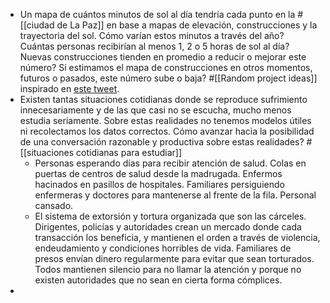 - Un mapa de cuántos minutos de sol al día tendría cada punto en la #[[ciudad de La Paz]] en base a mapas de elevación, construcciones y la trayectoria del sol. Cómo varían estos minutos a través del año? Cuántas personas recibirían al menos 1, 2 o 5 horas de sol al día? Nuevas construcciones tienden en promedio a reducir o mejorar este número? Si estimamos el mapa de construcciones en otros momentos, futuros o pasados, este número sube o baja? #[[Random project ideas]] inspirado en [este tweet](https://twitter.com/JotaenChukiago/status/1549390379249815555).
- Existen tantas situaciones cotidianas donde se reproduce sufrimiento innecesariamente y de las que casi no se escucha, mucho menos estudia seriamente. Sobre estas realidades no tenemos modelos útiles ni recolectamos los datos correctos. Cómo avanzar hacia la posibilidad de una conversación razonable y productiva sobre estas realidades? #[[situaciones cotidianas para estudiar]]
	- Personas esperando días para recibir atención de salud. Colas en puertas de centros de salud desde la madrugada. Enfermos hacinados en pasillos de hospitales. Familiares persiguiendo enfermeras y doctores para mantenerse al frente de la fila. Personal cansado.
	- El sistema de extorsión y tortura organizada que son las cárceles. Dirigentes, policías y autoridades crean un mercado donde cada transacción los beneficia, y mantienen el orden a través de violencia, endeudamiento y condiciones horribles de vida. Familiares de presos envían dinero regularmente para evitar que sean torturados. Todos mantienen silencio para no llamar la atención y porque no existen autoridades que no sean en cierta forma cómplices.
-
